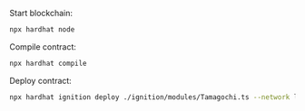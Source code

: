 Start blockchain:

```zsh
npx hardhat node
```

Compile contract:

```zsh
npx hardhat compile
```

Deploy contract:

```zsh
npx hardhat ignition deploy ./ignition/modules/Tamagochi.ts --network localhost
```
